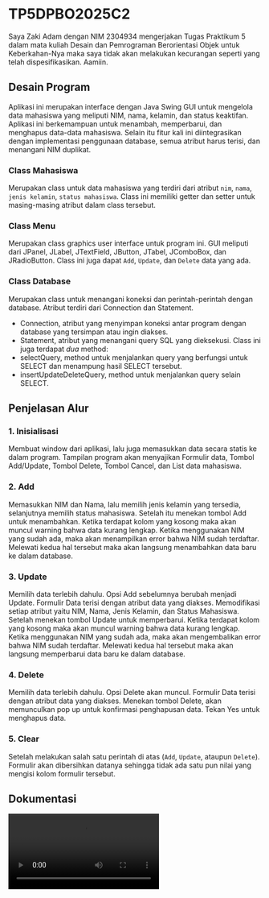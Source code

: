 # TP5DPBO2025C2
Saya Zaki Adam dengan NIM 2304934 mengerjakan Tugas Praktikum 5 dalam mata kuliah Desain dan Pemrograman Berorientasi Objek untuk Keberkahan-Nya maka saya tidak akan melakukan kecurangan seperti yang telah dispesifikasikan. Aamiin.

## Desain Program
Aplikasi ini merupakan interface dengan Java Swing GUI untuk mengelola data mahasiswa yang meliputi NIM, nama, kelamin, dan status keaktifan. Aplikasi ini berkemampuan untuk menambah, memperbarui, dan menghapus data-data mahasiswa. Selain itu fitur kali ini diintegrasikan dengan implementasi penggunaan database, semua atribut harus terisi, dan menangani NIM duplikat.

### Class Mahasiswa
Merupakan class untuk data mahasiswa yang terdiri dari atribut `nim`, `nama`, `jenis kelamin`, `status mahasiswa`. Class ini memiliki getter dan setter untuk masing-masing atribut dalam class tersebut.

### Class Menu
Merupakan class graphics user interface untuk program ini. GUI meliputi dari JPanel, JLabel, JTextField, JButton, JTabel, JComboBox, dan JRadioButton. Class ini juga dapat `Add`, `Update`, dan `Delete` data yang ada.

### Class Database
Merupakan class untuk menangani koneksi dan perintah-perintah dengan database. Atribut terdiri dari Connection dan Statement.
* Connection, atribut yang menyimpan koneksi antar program dengan database yang tersimpan atau ingin diakses.
* Statement, atribut yang menangani query SQL yang dieksekusi.
Class ini juga terdapat *dua* method:
* selectQuery, method untuk menjalankan query yang berfungsi untuk SELECT dan menampung hasil SELECT tersebut.
* insertUpdateDeleteQuery, method untuk menjalankan query selain SELECT.

## Penjelasan Alur
### 1. Inisialisasi
Membuat window dari aplikasi, lalu juga memasukkan data secara statis ke dalam program. Tampilan program akan menyajikan Formulir data, Tombol Add/Update, Tombol Delete, Tombol Cancel, dan List data mahasiswa.

### 2. Add
Memasukkan NIM dan Nama, lalu memilih jenis kelamin yang tersedia, selanjutnya memilih status mahasiswa. Setelah itu menekan tombol Add untuk menambahkan. Ketika terdapat kolom yang kosong maka akan muncul warning bahwa data kurang lengkap. Ketika menggunakan NIM yang sudah ada, maka akan menampilkan error bahwa NIM sudah terdaftar. Melewati kedua hal tersebut maka akan langsung menambahkan data baru ke dalam database.

### 3. Update
Memilih data terlebih dahulu. Opsi Add sebelumnya berubah menjadi Update. Formulir Data terisi dengan atribut data yang diakses. Memodifikasi setiap atribut yaitu NIM, Nama, Jenis Kelamin, dan Status Mahasiswa. Setelah menekan tombol Update untuk memperbarui. Ketika terdapat kolom yang kosong maka akan muncul warning bahwa data kurang lengkap. Ketika menggunakan NIM yang sudah ada, maka akan mengembalikan error bahwa NIM sudah terdaftar. Melewati kedua hal tersebut maka akan langsung memperbarui data baru ke dalam database.

### 4. Delete
Memilih data terlebih dahulu. Opsi Delete akan muncul. Formulir Data terisi dengan atribut data yang diakses. Menekan tombol Delete, akan memunculkan pop up untuk konfirmasi penghapusan data. Tekan Yes untuk menghapus data.

### 5. Clear
Setelah melakukan salah satu perintah di atas (`Add`, `Update`, ataupun `Delete`). Formulir akan dibersihkan datanya sehingga tidak ada satu pun nilai yang mengisi kolom formulir tersebut.

## Dokumentasi
![Video Demo](screenrecord/screenrecord.mp4)

